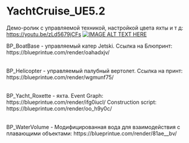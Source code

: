 # YachtCruise_UE5.2

Демо-ролик с управляемой техникой, настройкой цвета яхты и т д: https://youtu.be/zLd5679jCFs [![IMAGE ALT TEXT HERE](https://img.youtube.com/vi/zLd5679jCFs&ab_channel=miloslavsky/0.jpg)](https://www.youtube.com/watch?v=zLd5679jCFs&ab_channel=miloslavsky)

<table>
    BP_BoatBase - управляемый катер Jetski. Ссылка на Блюпринт: https://blueprintue.com/render/oahadxjv/
</table>

<table>
    BP_Helicopter - управляемый палубный вертолет. Ссылка на принт: https://blueprintue.com/render/wgmunf75/
</table>

<table>
    BP_Yacht_Roxette - яхта. Event Graph: https://blueprintue.com/render/ifg0iucl/ Construction script: https://blueprintue.com/render/oo_h9y0c/
</table>

<table>
    BP_WaterVolume - Модифицированная вода для взаимодействия с плавающими объектами: https://blueprintue.com/render/81ae__bv/
</table>
